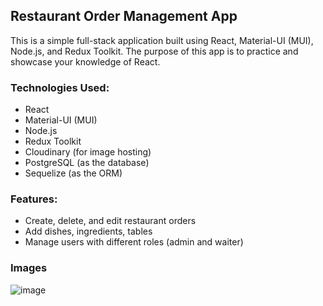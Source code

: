 ## Restaurant Order Management App

This is a simple full-stack application built using React, Material-UI (MUI), Node.js, and Redux Toolkit. The purpose of this app is to practice and showcase your knowledge of React.

### Technologies Used:

- React
- Material-UI (MUI)
- Node.js
- Redux Toolkit
- Cloudinary (for image hosting)
- PostgreSQL (as the database)
- Sequelize (as the ORM)

### Features:

- Create, delete, and edit restaurant orders
- Add dishes, ingredients, tables
- Manage users with different roles (admin and waiter)

### Images
![image](https://github.com/LNagad/restaurant-ui/assets/74669208/0d03a843-519b-458a-8c7d-f10ed003769e)

